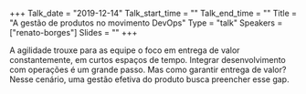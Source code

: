 +++
Talk_date = "2019-12-14"
Talk_start_time = ""
Talk_end_time = ""
Title = "A gestão de produtos no movimento DevOps"
Type = "talk"
Speakers = ["renato-borges"]
Slides = ""
+++

A agilidade trouxe para as equipe o foco em entrega de valor constantemente, em curtos espaços de tempo. Integrar desenvolvimento com operações é um grande passo. Mas como garantir entrega de valor? Nesse cenário, uma gestão efetiva do produto busca preencher esse gap.
